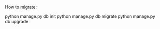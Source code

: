 How to migrate;

python manage.py db init
python manage.py db migrate
python manage.py db upgrade



